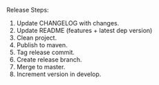 Release Steps:
1. Update CHANGELOG with changes.
2. Update README (features + latest dep version)
3. Clean project.
4. Publish to maven.
5. Tag release commit.
6. Create release branch.
7. Merge to master.
8. Increment version in develop.